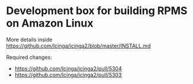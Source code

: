 # Development box for building RPMS on Amazon Linux

More details inside https://github.com/Icinga/icinga2/blob/master/INSTALL.md


Required changes:

- https://github.com/Icinga/icinga2/pull/5304
- https://github.com/Icinga/icinga2/pull/5303
